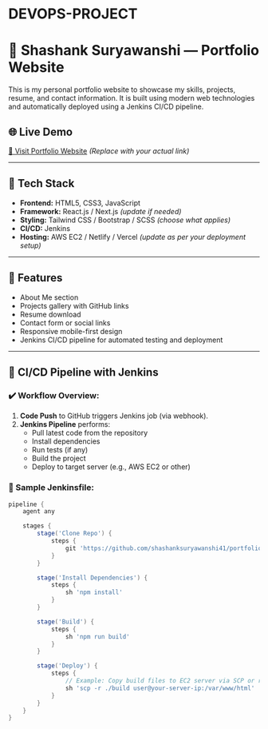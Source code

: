 # DEVOPS-PROJECT
# 💼 Shashank Suryawanshi — Portfolio Website

This is my personal portfolio website to showcase my skills, projects, resume, and contact information. It is built using modern web technologies and automatically deployed using a Jenkins CI/CD pipeline.

## 🌐 Live Demo

[🔗 Visit Portfolio Website]([https://your-portfolio-link.com](http://localhost:3030/)) *(Replace with your actual link)*

---

## 🚀 Tech Stack

- **Frontend:** HTML5, CSS3, JavaScript
- **Framework:** React.js / Next.js *(update if needed)*
- **Styling:** Tailwind CSS / Bootstrap / SCSS *(choose what applies)*
- **CI/CD:** Jenkins
- **Hosting:** AWS EC2 / Netlify / Vercel *(update as per your deployment setup)*

---

## 🧰 Features

- About Me section
- Projects gallery with GitHub links
- Resume download
- Contact form or social links
- Responsive mobile-first design
- Jenkins CI/CD pipeline for automated testing and deployment

---

## 🔁 CI/CD Pipeline with Jenkins

### ✔️ Workflow Overview:

1. **Code Push** to GitHub triggers Jenkins job (via webhook).
2. **Jenkins Pipeline** performs:
   - Pull latest code from the repository
   - Install dependencies
   - Run tests (if any)
   - Build the project
   - Deploy to target server (e.g., AWS EC2 or other)

### 🧪 Sample Jenkinsfile:

```groovy
pipeline {
    agent any

    stages {
        stage('Clone Repo') {
            steps {
                git 'https://github.com/shashanksuryawanshi41/portfolio.git'
            }
        }

        stage('Install Dependencies') {
            steps {
                sh 'npm install'
            }
        }

        stage('Build') {
            steps {
                sh 'npm run build'
            }
        }

        stage('Deploy') {
            steps {
                // Example: Copy build files to EC2 server via SCP or rsync
                sh 'scp -r ./build user@your-server-ip:/var/www/html'
            }
        }
    }
}
